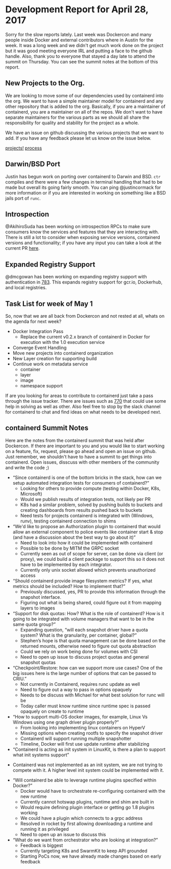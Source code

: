 # Development Report for April 28, 2017

Sorry for the slow reports lately.  Last week was Dockercon and many people inside Docker and external contributors where in Austin for the week.  It was a long week and we didn't get much work done on the project but it was good meeting everyone IRL and putting a face to the github handle.  Also, thank you to everyone that stayed a day late to attend the summit on Thursday.  You can see the summit notes at the bottom of this report.

## New Projects to the Org.

We are looking to move some of our dependencies used by containerd into the org.  We want to have a simple maintainer model for containerd and any other repository that is added to the org.  Basically, if you are a maintainer of containerd, you are a maintainer on all of the repos.  We don't want to have separate maintainers for the various parts as we should all share the responsibility for quality and stability for the project as a whole.

We have an issue on github discussing the various projects that we want to add.  If you have any feedback please let us know on the issue below.

[projects!](https://github.com/containerd/containerd/issues/772)
[process](https://github.com/containerd/containerd/pull/779)

## Darwin/BSD Port

Justin has begun work on porting over containerd to Darwin and BSD.  `ctr` compiles and there were a few changes in terminal handling that had to be made but overall its going fairly smooth.  You can ping @justincormack for more information or if you are interested in working on something like a BSD jails port of `runc`.

## Introspection

@AkihiroSuda has been working on introspection RPCs to make sure consumers know the services and features that they are interacting with.  There is still a lot to consider when exposing service versions, containerd versions and functionality; if you have any input you can take a look at the current PR [here](https://github.com/containerd/containerd/pull/776).

## Expanded Registry Support

@dmcgowan has been working on expanding registry support with authentication in [783](https://github.com/containerd/containerd/pull/783).  This expands registry support for gcr.io, Dockerhub, and local registries.


## Task List for week of May 1

So, now that we are all back from Dockercon and not rested at all, whats on the agenda for next week?

* Docker Integration Pass
	- Replace the current v0.2.x branch of containerd in Docker for execution with the 1.0 execution service
* Converge Event Handling
* Move new projects into containerd organization
* New Layer creation for supporting build
* Continue work on metadata service
	- container
	- layer
	- image
	- namespace support

If are you looking for areas to contribute to containerd just take a pass through the issue tracker.  There are issues such as [770](https://github.com/containerd/containerd/issues/770) that could use some help in solving as well as other.  Also feel free to stop by the slack channel for containerd to chat and find ideas on what needs to be developed next.

## containerd Summit Notes

Here are the notes from the containerd summit that was held after Dockercon.  If there are important to you and you would like to start working on a feature, fix, request, please go ahead and open an issue on github.  Just remember, we shouldn't have to have a summit to get things into containerd.  Open issues, disscuss with other members of the community and write the code ;)

* “Since containerd is one of the bottom bricks in the stack, how can we setup automated integration tests for consumers of containerd?”
	- Looking for others to provide compute (testing within Docker, K8s, Microsoft)
	- Would we publish results of integration tests, not likely per PR
	- K8s had a similar problem, solved by pushing builds to buckets and creating dashboards from results pushed back to buckets
	- Need tests for projects containerd is integrated with (Windows, runv), testing containerd connection to shims
* “We'd like to propose an Authorization plugin to containerd that would allow an external component to police events like container start & stop (and have a discussion about the best way to go about it)”
	- Need to look into how it could be implemented with containerd
	- Possible to be done by MITM the GRPC socket
	- Currently seen as out of scope for server, can be done via client (or proxy), we could build a client package to support this so it does not have to be implemented by each integrator.
	- Currently only unix socket allowed which prevents unauthorized access
* “Should containerd provide image filesystem metrics? If yes, what metrics should be included? How to implement that?”
	- Previously discussed, yes, PR to provide this information through the snapshot interface.
	- Figuring out what is being shared, could figure out it from mapping layers to images
* “Support for disk quotas: How? What is the role of containerd? How is it going to be integrated with volume managers that want to be in the same quota group?”
	- Expanding question, “will each snapshot driver have a quota system? What is the granularity, per container, global?”
	- Stephen’s hope is that quota management can be done based on the returned mounts, otherwise need to figure out quota abstraction
	- Could we rely on work being done for volumes with CSI
	- Need to open up issue to discuss project quotas and general snapshot quotas
* “Checkpoint/Restore: how can we support more use cases? One of the big issues here is the large number of options that can be passed to CRIU.”
	- Not currently in Containerd, requires runc update as well
	- Need to figure out a way to pass in options opaquely
	- Needs to be discuss with Michael for what best solution for runc will be
	- Today caller must know runtime since runtime spec is passed opaquely on create to runtime
* “How to support multi-OS docker images, for example, Linux Vs Windows using one graph driver plugin properly?”
	- From looking into implementing linux containers on HyperV
	- Missing options when creating rootfs to specify the snapshot driver
	- Containerd will support running multiple snapshotter
	- Timeline, Docker will first use update runtime after stabilizing
* “Containerd is acting as init system in LinuxKit, is there a plan to support what init systems support”
-	 Containerd was not implemented as an init system, we are not trying to compete with it. A higher level init system could be implemented with it.
* “Will containerd be able to leverage runtime plugins specified within Docker?”
	- Docker would have to orchestrate re-configuring containerd with the new runtime
	- Currently cannot hotswap plugins, runtime and shim are built in
	- Would require defining plugin interface or getting go 1.8 plugins working
	- We could have a plugin which connects to a grpc address
	- Resolved in rocket by first allowing downloading a runtime and running it as privileged
	- Need to open up an issue to discuss this
* “What do we want from orchestrator who are looking at integration?”
	- Feedback is biggest
	- Currently targeting K8s and SwarmKit to keep API grounded
	- Starting PoCs now, we have already made changes based on early feedback
